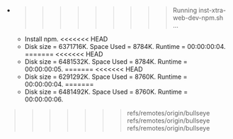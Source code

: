 * >>>>>>>>> Running inst-xtra-web-dev-npm.sh ...
  * Install npm.
<<<<<<< HEAD
  * Disk size = 6371716K. Space Used = 8784K. Runtime = 00:00:00:04.
=======
<<<<<<< HEAD
  * Disk size = 6481532K. Space Used = 8784K. Runtime = 00:00:00:05.
=======
<<<<<<< HEAD
  * Disk size = 6291292K. Space Used = 8760K. Runtime = 00:00:00:04.
=======
  * Disk size = 6481492K. Space Used = 8760K. Runtime = 00:00:00:06.
>>>>>>> refs/remotes/origin/bullseye
>>>>>>> refs/remotes/origin/bullseye
>>>>>>> refs/remotes/origin/bullseye
